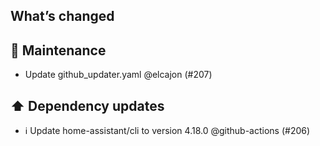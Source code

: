 ## What’s changed
## 🧰 Maintenance

- Update github_updater.yaml @elcajon (#207)

## ⬆️ Dependency updates

- ℹ️ Update home-assistant/cli to version 4.18.0 @github-actions (#206)

